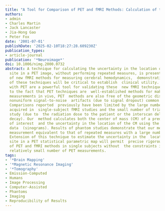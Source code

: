 ```yaml
---
title: "A Tool for Comparison of PET and fMRI Methods: Calculation of the Uncertainty in the Location of an Activation Site in a PET Image"
authors:
- admin
- Charles Martin
- Jack Lancaster
- Jia-Hong Gao
- Peter Fox
date: '2001-07-01'
publishDate: '2025-02-10T18:27:28.609230Z'
publication_types:
- article-journal
publication: '*Neuroimage*'
doi: 10.1006/nimg.2000.0732
abstract: A technique for calculating the uncertainty in the location of an activation
  site in a PET image, without performing repeated measures, is presented. With the  development
  of new fMRI methods for measuring cerebral hemodynamics,  demonstration of the efficacy
  of these techniques will be critical to establish  clinical utility. Comparisons
  with PET are a powerful tool for validating these  new fMRI techniques. In addition
  to the fact that PET techniques are  well-established methods for making physiological
  measurements in vivo, PET  methods are also free of the geometric distortions and
  nonuniform signal-to-noise  artifacts (due to signal dropout) common in fMRI techniques.
  Comparisons reported  previously have been limited by the large number of trials
  acquired in  single-subject fMRI studies and the small number of trials in a PET
  study (due to  the radiation dose to the patient or the interscan delays for tracer
  decay). Our  method calculates both the center of mass (CM) of a predefined region
  of interest  and the uncertainty in the location of the CM using the preimage PET
  data  (sinograms). Results of phantom studies demonstrate that our method is an  unbiased
  measurement equivalent to that of repeated measures with a large number  of images.
  Extension of this technique to estimate the uncertainty in the  location of an activation
  site in a PET statistical parametric map will permit  precise rigorous comparisons
  of PET and fMRI methods in single subjects without  the constraints imposed by the
  relatively small number of PET measurements.
tags:
- '*Brain Mapping'
- '*Magnetic Resonance Imaging'
- '*Tomography'
- Emission-Computed
- Humans
- Image Processing
- Computer-Assisted
- Phantoms
- Imaging
- Reproducibility of Results
---
```

